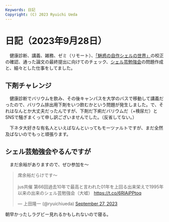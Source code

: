 ```yaml
---
Keywords: 日記
Copyright: (C) 2023 Ryuichi Ueda
---
```


# 日記（2023年9月28日）

　健康診断、講義、雑務、ゼミ（リモート）、[「魅惑の自作シェルの世界」](/?page=sd_rusty_bash)の校正の確認、通った論文の最終提出に向けてのチェック、[シェル芸勉強会](https://usptomo.doorkeeper.jp/events/162977)の問題作成と、細々とした仕事をしてました。

## 下剤チャレンジ

　健康診断でバリウムを飲み、その後キャンパスを大学のバスで移動して講義だったので、バリウム排出用下剤をいつ飲むかという問題が発生しました。で、それはなんとか大丈夫だったんですが、下剤だ下痢だバリウムだ（+検尿だ）とSNSで騒ぎまくって申し訳ございませんでした。（反省してない。）

　下ネタ大好きな有名人といえばなんといってもモーツァルトですが、まだ全然及ばないのでもっと頑張ります。


## シェル芸勉強会やるんですが

　まだ余裕がありますので、ぜひ参加を〜

<blockquote class="twitter-tweet"><p lang="ja" dir="ltr">席余裕だらけです～<br><br>jus共催 第66回過去10年で最高と言われた01年を上回る出来栄えで1995年以来の出来のシェル芸勉強会（大嘘） <a href="https://t.co/6RlAiPPtoq">https://t.co/6RlAiPPtoq</a></p>&mdash; 上田隆一 (@ryuichiueda) <a href="https://twitter.com/ryuichiueda/status/1707162264976117812?ref_src=twsrc%5Etfw">September 27, 2023</a></blockquote> <script async src="https://platform.twitter.com/widgets.js" charset="utf-8"></script>

朝早かったしラグビー見れるかもしれないので寝る。
